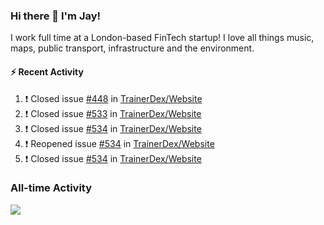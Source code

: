 ### Hi there 👋 I'm Jay!
I work full time at a London-based FinTech startup!
I love all things music, maps, public transport, infrastructure and the environment.

#### :zap: Recent Activity
<!--START_SECTION:activity-->
1. ❗️ Closed issue [#448](https://github.com/TrainerDex/Website/issues/448) in [TrainerDex/Website](https://github.com/TrainerDex/Website)
2. ❗️ Closed issue [#533](https://github.com/TrainerDex/Website/issues/533) in [TrainerDex/Website](https://github.com/TrainerDex/Website)
3. ❗️ Closed issue [#534](https://github.com/TrainerDex/Website/issues/534) in [TrainerDex/Website](https://github.com/TrainerDex/Website)
4. ❗️ Reopened issue [#534](https://github.com/TrainerDex/Website/issues/534) in [TrainerDex/Website](https://github.com/TrainerDex/Website)
5. ❗️ Closed issue [#534](https://github.com/TrainerDex/Website/issues/534) in [TrainerDex/Website](https://github.com/TrainerDex/Website)
<!--END_SECTION:activity-->


### All-time Activity
[<img src="https://github-readme-stats.vercel.app/api/wakatime?username=TurnrDev&layout=compact" />](https://wakatime.com/@TurnrDev)  
